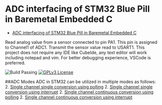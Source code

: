 # ADC interfacing of STM32 Blue Pill in Baremetal Embedded C

<!--toc:start-->
- [ADC interfacing of STM32 Blue Pill in Baremetal Embedded C](#adc-interfacing-of-stm32-blue-pill-in-baremetal-embedded-c)
<!--toc:end-->

Read analog value from a sensor connected to pin PA1. This pin is assigned to Channel1 of ADC1.
Transmit the sensor value read to USART1. This project does not require any IDE like CubeIde, any text editor will work including notepad and vim. For better debugging experience, VSCode is preferred.

![Build Passing](https://img.shields.io/badge/build-passing-brightgreen) [![GPLv3 License](https://img.shields.io/badge/License-GPL%20v3-yellow.svg)](https://opensource.org/licenses/)

##ADC Modes
ADC in STM32 can be utilized in multiple modes as follows:
2. [Single channel single conversion using polling](polling-single-conversion)
2. [Single channel single conversion using interrupt](polling-continuous-conversion)
2. [Single channel continuous conversion using polling](interrupt-single-conversion)
2. [Single channel continuous conversion using interrupt](interrupt-continuous-conversion)
